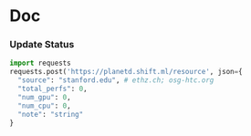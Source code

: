 # Doc

### Update Status

``` python
import requests
requests.post('https://planetd.shift.ml/resource', json={
  "source": "stanford.edu", # ethz.ch; osg-htc.org
  "total_perfs": 0,
  "num_gpu": 0,
  "num_cpu": 0,
  "note": "string"
}
```